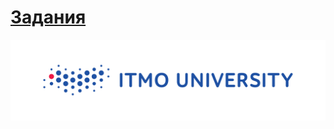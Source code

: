 # [Задания](https://github.com/Escaper2/ITMO-Algorithms-Labs/blob/master/2%20%D1%81%D0%B5%D0%BC%D0%B5%D1%81%D1%82%D1%80/9lab/problems9.pdf)


<img src=https://github.com/Escaper2/ITMO-Algorithms-Labs/blob/master/itmolog.png>
